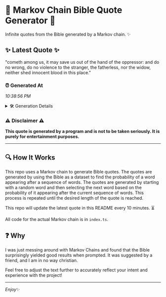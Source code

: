 # 📖 Markov Chain Bible Quote Generator 📖

Infinite quotes from the Bible generated by a Markov chain. ✨

## ✨ Latest Quote ✨
"cometh among us, it may save us out of the hand of the oppressor: and do no wrong, do no violence to the stranger, the fatherless, nor the widow, neither shed innocent blood in this place."

### ⏰ Generated At
*10:38:56 PM*

<details>
    <summary>🛠️ Generation Details</summary>
    <p>
        <strong>🌱 Seed:</strong> cometh<br>
        <strong>🔄 Iterations:</strong> 35<br>
        <strong>📜 Context History:</strong><br>[ cometh ]: among<br>[ cometh, among ]: us,<br>[ cometh, among, us, ]: it<br>[ cometh, among, us,, it ]: may<br>[ cometh, among, us,, it, may ]: save<br>[ cometh, among, us,, it, may, save ]: us<br>[ among, us,, it, may, save, us ]: out<br>[ us,, it, may, save, us, out ]: of<br>[ it, may, save, us, out, of ]: the<br>[ may, save, us, out, of, the ]: hand<br>[ save, us, out, of, the, hand ]: of<br>[ us, out, of, the, hand, of ]: the<br>[ out, of, the, hand, of, the ]: oppressor:<br>[ of, the, hand, of, the, oppressor: ]: and<br>[ the, hand, of, the, oppressor:, and ]: do<br>[ hand, of, the, oppressor:, and, do ]: no<br>[ of, the, oppressor:, and, do, no ]: wrong,<br>[ the, oppressor:, and, do, no, wrong, ]: do<br>[ oppressor:, and, do, no, wrong,, do ]: no<br>[ and, do, no, wrong,, do, no ]: violence<br>[ do, no, wrong,, do, no, violence ]: to<br>[ no, wrong,, do, no, violence, to ]: the<br>[ wrong,, do, no, violence, to, the ]: stranger,<br>[ do, no, violence, to, the, stranger, ]: the<br>[ no, violence, to, the, stranger,, the ]: fatherless,<br>[ violence, to, the, stranger,, the, fatherless, ]: nor<br>[ to, the, stranger,, the, fatherless,, nor ]: the<br>[ the, stranger,, the, fatherless,, nor, the ]: widow,<br>[ stranger,, the, fatherless,, nor, the, widow, ]: neither<br>[ the, fatherless,, nor, the, widow,, neither ]: shed<br>[ fatherless,, nor, the, widow,, neither, shed ]: innocent<br>[ nor, the, widow,, neither, shed, innocent ]: blood<br>[ the, widow,, neither, shed, innocent, blood ]: in<br>[ widow,, neither, shed, innocent, blood, in ]: this<br>[ neither, shed, innocent, blood, in, this ]: place.<br>
    </p>
</details>

### ⚠️ Disclaimer ⚠️
**This quote is generated by a program and is not to be taken seriously. It is purely for entertainment purposes.**

---

## 🔍 How It Works

This repo uses a Markov chain to generate Bible quotes. The quotes are generated by using the Bible as a dataset to find the probability of a word appearing after a sequence of words. The quotes are generated by starting with a random word and then selecting the next word based on the probability of it appearing after the current sequence of words. This process is repeated until the desired length of the quote is reached.

This repo will update the latest quote in this README every 10 minutes. ⏳

All code for the actual Markov chain is in `index.ts`.

## ❓ Why

I was just messing around with Markov Chains and found that the Bible surprisingly yielded good results when prompted. 
It was suggested by a friend, and I am in no way christian.

Feel free to adjust the text further to accurately reflect your intent and experience with the project!

---

*Enjoy*✨
